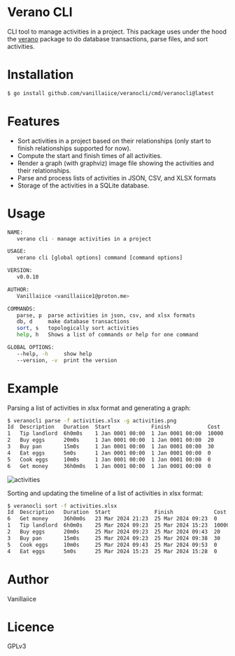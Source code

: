 # Verano CLI

CLI tool to manage activities in a project.
This package uses under the hood the [verano](https://github.com/vanillaiice/verano)
package to do database transactions, parse files, and sort activities.

# Installation

```sh
$ go install github.com/vanillaiice/veranocli/cmd/veranocli@latest
```

# Features

- Sort activities in a project based on their relationships
(only start to finish relationships supported for now).
- Compute the start and finish times of all activities.
- Render a graph (with graphviz) image file showing the activities
and their relationships.
- Parse and process lists of activities in JSON, CSV, and XLSX formats
- Storage of the activities in a SQLite database.

# Usage

```sh
NAME:
   verano cli - manage activities in a project

USAGE:
   verano cli [global options] command [command options] 

VERSION:
   v0.0.10

AUTHOR:
   Vanillaiice <vanillaiice1@proton.me>

COMMANDS:
   parse, p  parse activities in json, csv, and xlsx formats
   db, d     make database transactions
   sort, s   topologically sort activities
   help, h   Shows a list of commands or help for one command

GLOBAL OPTIONS:
   --help, -h     show help
   --version, -v  print the version
```

# Example

Parsing a list of activities in xlsx format and generating a graph:

```sh
$ veranocli parse -f activities.xlsx -g activities.png
Id  Description   Duration  Start             Finish            Cost   
1   Tip landlord  6h0m0s    1 Jan 0001 00:00  1 Jan 0001 00:00  10000  
2   Buy eggs      20m0s     1 Jan 0001 00:00  1 Jan 0001 00:00  20     
3   Buy pan       15m0s     1 Jan 0001 00:00  1 Jan 0001 00:00  30     
4   Eat eggs      5m0s      1 Jan 0001 00:00  1 Jan 0001 00:00  0      
5   Cook eggs     10m0s     1 Jan 0001 00:00  1 Jan 0001 00:00  0      
6   Get money     36h0m0s   1 Jan 0001 00:00  1 Jan 0001 00:00  0      
```

![activities](https://github.com/vanillaiice/veranocli/assets/120596571/2c55d72a-40f2-4293-bdc2-58de09bb91f8)

Sorting and updating the timeline of a list of activities in xlsx format:

```sh
$ veranocli sort -f activities.xlsx
Id  Description   Duration  Start              Finish             Cost   
6   Get money     36h0m0s   23 Mar 2024 21:23  25 Mar 2024 09:23  0      
1   Tip landlord  6h0m0s    25 Mar 2024 09:23  25 Mar 2024 15:23  10000  
2   Buy eggs      20m0s     25 Mar 2024 09:23  25 Mar 2024 09:43  20     
3   Buy pan       15m0s     25 Mar 2024 09:23  25 Mar 2024 09:38  30     
5   Cook eggs     10m0s     25 Mar 2024 09:43  25 Mar 2024 09:53  0      
4   Eat eggs      5m0s      25 Mar 2024 15:23  25 Mar 2024 15:28  0      
```

# Author

Vanillaiice

# Licence

GPLv3

